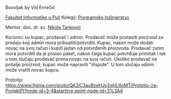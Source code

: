 Boovljak
by Vid Ernečić

[Fakultet Informatike u Puli](https://fipu.unipu.hr/fipu)
Kolegij: [Programsko Inžinjerstvo](https://fiputreca.notion.site/Programsko-in-enjerstvo-e353945331df468e8382cdad1e91c4b8)

Mentor: doc. dr. sc. [Nikola Tanković](ntankovic.unipu.hr)

Korisnici su kupac, prodavač i admin. 
Prodavač može postaviti proizvod za prodaju koji admin mora prihvatiti/potvrditi.
Kupac, nakon može dodati novac na svoj račun i kupiti jedan od potvrđenih proizvoda.
Prodavač zatim mora potvrditi da je poslao paket, nakon čega kupac potvrđuje primitak i tek u tom slučaju prodavač prima novac na svoj račun. Ukoliko prodavač ne pošalje proizvod, kupac može napraviti "dispute". U tom slučaju admin može vratiti novac kupcu.

Prototip: https://www.figma.com/proto/QA2iC3auBzeHJv2qHL6oMT/Prototip-za-ProjektPI?node-id=3-4&starting-point-node-id=3%3A4
